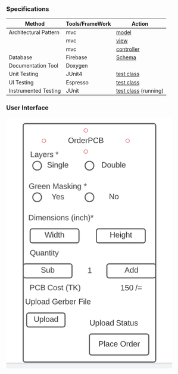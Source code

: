 ### Specifications

| Method | Tools/FrameWork | Action |
|--------|-----------------|--------|
|Architectural Pattern| mvc       | [model](https://github.com/abdulmukit98/techshopJU/blob/orderPCB/orderPCB/app/src/main/java/edu/cseju/orderpcb/model/PCBDetails.java) |
|                     |   mvc     | [view](https://github.com/abdulmukit98/techshopJU/blob/orderPCB/orderPCB/app/src/main/res/layout/activity_main.xml)  |
|                     | mvc        | [controller](https://github.com/abdulmukit98/techshopJU/blob/orderPCB/orderPCB/app/src/main/java/edu/cseju/orderpcb/MainActivity.java) |
|Database             | Firebase   | [Schema](https://github.com/abdulmukit98/techshopJU/wiki/Database) |
|Documentation Tool   | Doxygen| |
|Unit Testing| JUnit4 | [test class](https://github.com/abdulmukit98/techshopJU/blob/orderPCB/orderPCB/app/src/test/java/edu/cseju/orderpcb/TestModel/TestClassTesting.java) |
|UI Testing| Espresso | [test class](https://github.com/abdulmukit98/techshopJU/blob/orderPCB/orderPCB/app/src/androidTest/java/edu/cseju/orderpcb/MainActivityTest.java) |
|Instrumented Testing | JUnit | [test class](https://github.com/abdulmukit98/techshopJU/blob/orderPCB/orderPCB/app/src/androidTest/java/edu/cseju/orderpcb/MainActivityInstrumentedTest.java) (running)|

### User Interface
![ui](https://github.com/abdulmukit98/techshopJU/blob/main/images/ui/pcbUI.PNG)
